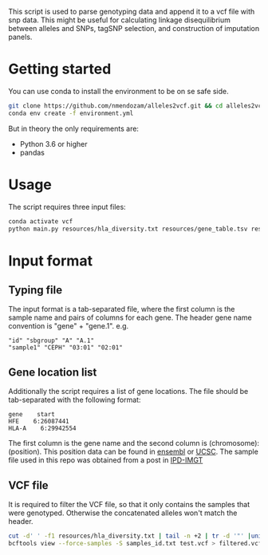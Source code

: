 This script is used to parse genotyping data and append it to a vcf file with snp data. This might be useful for calculating linkage disequilibrium between alleles and SNPs, tagSNP selection, and construction of imputation panels.

# Getting started

You can use conda to install the environment to be on se safe side.

```bash
git clone https://github.com/nmendozam/alleles2vcf.git && cd alleles2vcf
conda env create -f environment.yml
```

But in theory the only requirements are:

- Python 3.6 or higher
- pandas

# Usage

The script requires three input files:

```bash
conda activate vcf
python main.py resources/hla_diversity.txt resources/gene_table.tsv resources/filtered.vcf
```

# Input format

## Typing file

The input format is a tab-separated file, where the first column is the sample name and pairs of columns for each gene. The header gene name convention is "gene" + "gene.1". e.g.

```
"id" "sbgroup" "A" "A.1"
"sample1" "CEPH" "03:01" "02:01"
```

## Gene location list

Additionally the script requires a list of gene locations. The file should be tab-separated with the following format:

```
gene    start
HFE    6:26087441
HLA-A    6:29942554
```

The first column is the gene name and the second column is (chromosome):(position). This position data can be found in [ensembl](https://www.ensembl.org/index.html) or [UCSC](https://genome.ucsc.edu/). The sample file used in this repo was obtained from a post in [IPD-IMGT](https://www.ebi.ac.uk/ipd/imgt/hla/help/genomics.html)

## VCF file

It is required to filter the VCF file, so that it only contains the samples that were genotyped. Otherwise the concatenated alleles won't match the header.

```bash
cut -d' ' -f1 resources/hla_diversity.txt | tail -n +2 | tr -d '"' |uniq > samples_id.txt
bcftools view --force-samples -S samples_id.txt test.vcf > filtered.vcf
```
